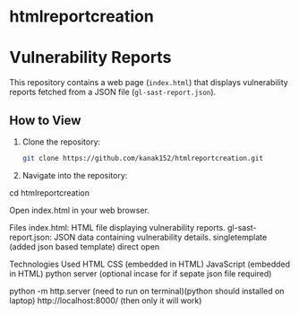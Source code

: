 # htmlreportcreation
# Vulnerability Reports

This repository contains a web page (`index.html`) that displays vulnerability reports fetched from a JSON file (`gl-sast-report.json`).

## How to View

1. Clone the repository:
   ```bash
   git clone https://github.com/kanak152/htmlreportcreation.git
   
2.   Navigate into the repository:

cd htmlreportcreation


Open index.html in your web browser.

Files
index.html: HTML file displaying vulnerability reports.
gl-sast-report.json: JSON data containing vulnerability details.
singletemplate (added json based template) direct open 

Technologies Used
HTML
CSS (embedded in HTML)
JavaScript (embedded in HTML)
python server (optional incase for if sepate json file required)

python -m http.server (need to run on terminal)(python should installed on laptop)
http://localhost:8000/ (then only it will work)






